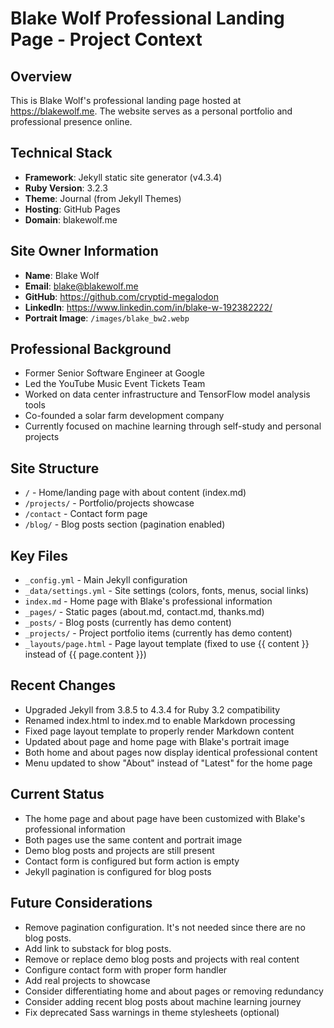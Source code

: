 # Blake Wolf Professional Landing Page - Project Context

## Overview
This is Blake Wolf's professional landing page hosted at https://blakewolf.me. The website serves as a personal portfolio and professional presence online.

## Technical Stack
- **Framework**: Jekyll static site generator (v4.3.4)
- **Ruby Version**: 3.2.3
- **Theme**: Journal (from Jekyll Themes)
- **Hosting**: GitHub Pages
- **Domain**: blakewolf.me

## Site Owner Information
- **Name**: Blake Wolf
- **Email**: blake@blakewolf.me
- **GitHub**: https://github.com/cryptid-megalodon
- **LinkedIn**: https://www.linkedin.com/in/blake-w-192382222/
- **Portrait Image**: `/images/blake_bw2.webp`

## Professional Background
- Former Senior Software Engineer at Google
- Led the YouTube Music Event Tickets Team
- Worked on data center infrastructure and TensorFlow model analysis tools
- Co-founded a solar farm development company
- Currently focused on machine learning through self-study and personal projects

## Site Structure
- `/` - Home/landing page with about content (index.md)
- `/projects/` - Portfolio/projects showcase
- `/contact` - Contact form page
- `/blog/` - Blog posts section (pagination enabled)

## Key Files
- `_config.yml` - Main Jekyll configuration
- `_data/settings.yml` - Site settings (colors, fonts, menus, social links)
- `index.md` - Home page with Blake's professional information
- `_pages/` - Static pages (about.md, contact.md, thanks.md)
- `_posts/` - Blog posts (currently has demo content)
- `_projects/` - Project portfolio items (currently has demo content)
- `_layouts/page.html` - Page layout template (fixed to use {{ content }} instead of {{ page.content }})

## Recent Changes
- Upgraded Jekyll from 3.8.5 to 4.3.4 for Ruby 3.2 compatibility
- Renamed index.html to index.md to enable Markdown processing
- Fixed page layout template to properly render Markdown content
- Updated about page and home page with Blake's portrait image
- Both home and about pages now display identical professional content
- Menu updated to show "About" instead of "Latest" for the home page

## Current Status
- The home page and about page have been customized with Blake's professional information
- Both pages use the same content and portrait image
- Demo blog posts and projects are still present
- Contact form is configured but form action is empty
- Jekyll pagination is configured for blog posts

## Future Considerations
- Remove pagination configuration. It's not needed since there are no blog posts.
- Add link to substack for blog posts.
- Remove or replace demo blog posts and projects with real content
- Configure contact form with proper form handler
- Add real projects to showcase
- Consider differentiating home and about pages or removing redundancy
- Consider adding recent blog posts about machine learning journey
- Fix deprecated Sass warnings in theme stylesheets (optional)